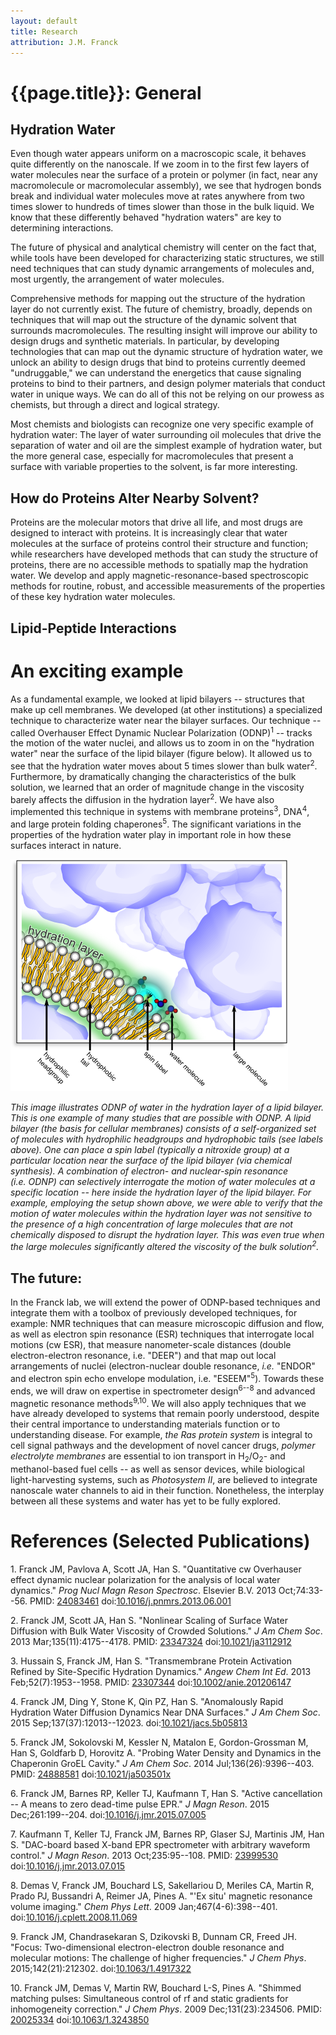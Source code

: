 ```yaml
---
layout: default
title: Research
attribution: J.M. Franck
---
```


<!--DO NOT EDIT this file directly - edit the corresponding file in citeproc_src-->

{{page.title}}: General
=======================

Hydration Water
---------------

Even though water appears uniform on a macroscopic scale, it behaves
quite differently on the nanoscale. If we zoom in to the first few
layers of water molecules near the surface of a protein or polymer (in
fact, near any macromolecule or macromolecular assembly), we see that
hydrogen bonds break and individual water molecules move at rates
anywhere from two times slower to hundreds of times slower than those in
the bulk liquid. We know that these differently behaved "hydration
waters" are key to determining interactions.

The future of physical and analytical chemistry will center on the fact
that, while tools have been developed for characterizing static
structures, we still need techniques that can study dynamic arrangements
of molecules and, most urgently, the arrangement of water molecules.

Comprehensive methods for mapping out the structure of the hydration
layer do not currently exist. The future of chemistry, broadly, depends
on techniques that will map out the structure of the dynamic solvent
that surrounds macromolecules. The resulting insight will improve our
ability to design drugs and synthetic materials. In particular, by
developing technologies that can map out the dynamic structure of
hydration water, we unlock an ability to design drugs that bind to
proteins currently deemed "undruggable," we can understand the
energetics that cause signaling proteins to bind to their partners, and
design polymer materials that conduct water in unique ways. We can do
all of this not be relying on our prowess as chemists, but through a
direct and logical strategy.

Most chemists and biologists can recognize one very specific example of
hydration water: The layer of water surrounding oil molecules that drive
the separation of water and oil are the simplest example of hydration
water, but the more general case, especially for macromolecules that
present a surface with variable properties to the solvent, is far more
interesting.

How do Proteins Alter Nearby Solvent?
-------------------------------------

Proteins are the molecular motors that drive all life, and most drugs
are designed to interact with proteins. It is increasingly clear that
water molecules at the surface of proteins control their structure and
function; while researchers have developed methods that can study the
structure of proteins, there are no accessible methods to spatially map
the hydration water. We develop and apply magnetic-resonance-based
spectroscopic methods for routine, robust, and accessible measurements
of the properties of these key hydration water molecules.

Lipid-Peptide Interactions
--------------------------

An exciting example
===================

As a fundamental example, we looked at lipid bilayers -- structures that
make up cell membranes. We developed (at other institutions) a
specialized technique to characterize water near the bilayer surfaces.
Our technique -- called Overhauser Effect Dynamic Nuclear Polarization
(ODNP)<sup>1</sup> -- tracks the motion of the water nuclei, and allows us to
zoom in on the "hydration water" near the surface of the lipid bilayer
(figure below). It allowed us to see that the hydration water moves
about 5 times slower than bulk water<sup>2</sup>. Furthermore, by dramatically
changing the characteristics of the bulk solution, we learned that an
order of magnitude change in the viscosity barely affects the diffusion
in the hydration layer<sup>2</sup>. We have also implemented this technique in
systems with membrane proteins<sup>3</sup>, DNA<sup>4</sup>, and large protein folding
chaperones<sup>5</sup>. The significant variations in the properties of the
hydration water play in important role in how these surfaces interact in
nature.

![Hydration layer](for_website_160809.png)

*This image illustrates ODNP of water in the hydration layer of a lipid
bilayer. This is one example of many studies that are possible with
ODNP. A lipid bilayer (the basis for cellular membranes) consists of a
self-organized set of molecules with hydrophilic headgroups and
hydrophobic tails (see labels above). One can place a spin label
(typically a nitroxide group) at a particular location near the surface
of the lipid bilayer (via chemical synthesis). A combination of
electron- and nuclear-spin resonance (i.e. ODNP) can selectively
interrogate the motion of water molecules at a specific location -- here
inside the hydration layer of the lipid bilayer. For example, employing
the setup shown above, we were able to verify that the motion of water
molecules within the hydration layer was not sensitive to the presence
of a high concentration of large molecules that are not chemically
disposed to disrupt the hydration layer. This was even true when the
large molecules significantly altered the viscosity of the bulk
solution<sup>2</sup>.*

The future:
-----------

In the Franck lab, we will extend the power of ODNP-based techniques and
integrate them with a toolbox of previously developed techniques, for
example: NMR techniques that can measure microscopic diffusion and flow,
as well as electron spin resonance (ESR) techniques that interrogate
local motions (cw ESR), that measure nanometer-scale distances (double
electron-electron resonance, i.e. "DEER") and that map out local
arrangements of nuclei (electron-nuclear double resonance, *i.e.*
"ENDOR" and electron spin echo envelope modulation, i.e. "ESEEM"<sup>5</sup>).
Towards these ends, we will draw on expertise in spectrometer
design<sup>6--8</sup> and advanced magnetic resonance methods<sup>9,10</sup>. We will also
apply techniques that we have already developed to systems that remain
poorly understood, despite their central importance to understanding
materials function or to understanding disease. For example, *the Ras
protein system* is integral to cell signal pathways and the development
of novel cancer drugs, *polymer electrolyte membranes* are essential to
ion transport in H<sub>2</sub>/O<sub>2</sub>- and methanol-based fuel cells -- as well as
sensor devices, while biological light-harvesting systems, such as
*Photosystem II*, are believed to integrate nanoscale water channels to
aid in their function. Nonetheless, the interplay between all these
systems and water has yet to be fully explored.

References (Selected Publications) 
==================================

1\. Franck JM, Pavlova A, Scott JA, Han S. "Quantitative cw Overhauser
effect dynamic nuclear polarization for the analysis of local water
dynamics." *Prog Nucl Magn Reson Spectrosc*. Elsevier B.V. 2013
Oct;74:33--56. PMID:
[24083461](http://www.ncbi.nlm.nih.gov/pubmed/24083461)
doi:[10.1016/j.pnmrs.2013.06.001](https://doi.org/10.1016/j.pnmrs.2013.06.001)

2\. Franck JM, Scott JA, Han S. "Nonlinear Scaling of Surface Water
Diffusion with Bulk Water Viscosity of Crowded Solutions." *J Am Chem
Soc*. 2013 Mar;135(11):4175--4178. PMID:
[23347324](http://www.ncbi.nlm.nih.gov/pubmed/23347324)
doi:[10.1021/ja3112912](https://doi.org/10.1021/ja3112912)

3\. Hussain S, Franck JM, Han S. "Transmembrane Protein Activation
Refined by Site-Specific Hydration Dynamics." *Angew Chem Int Ed*. 2013
Feb;52(7):1953--1958. PMID:
[23307344](http://www.ncbi.nlm.nih.gov/pubmed/23307344)
doi:[10.1002/anie.201206147](https://doi.org/10.1002/anie.201206147)

4\. Franck JM, Ding Y, Stone K, Qin PZ, Han S. "Anomalously Rapid
Hydration Water Diffusion Dynamics Near DNA Surfaces." *J Am Chem Soc*.
2015 Sep;137(37):12013--12023.
doi:[10.1021/jacs.5b05813](https://doi.org/10.1021/jacs.5b05813)

5\. Franck JM, Sokolovski M, Kessler N, Matalon E, Gordon-Grossman M, Han
S, Goldfarb D, Horovitz A. "Probing Water Density and Dynamics in the
Chaperonin GroEL Cavity." *J Am Chem Soc*. 2014 Jul;136(26):9396--403.
PMID: [24888581](http://www.ncbi.nlm.nih.gov/pubmed/24888581)
doi:[10.1021/ja503501x](https://doi.org/10.1021/ja503501x)

6\. Franck JM, Barnes RP, Keller TJ, Kaufmann T, Han S. "Active
cancellation -- A means to zero dead-time pulse EPR." *J Magn Reson*.
2015 Dec;261:199--204.
doi:[10.1016/j.jmr.2015.07.005](https://doi.org/10.1016/j.jmr.2015.07.005)

7\. Kaufmann T, Keller TJ, Franck JM, Barnes RP, Glaser SJ, Martinis JM,
Han S. "DAC-board based X-band EPR spectrometer with arbitrary waveform
control." *J Magn Reson*. 2013 Oct;235:95--108. PMID:
[23999530](http://www.ncbi.nlm.nih.gov/pubmed/23999530)
doi:[10.1016/j.jmr.2013.07.015](https://doi.org/10.1016/j.jmr.2013.07.015)

8\. Demas V, Franck JM, Bouchard LS, Sakellariou D, Meriles CA, Martin R,
Prado PJ, Bussandri A, Reimer JA, Pines A. "'Ex situ' magnetic resonance
volume imaging." *Chem Phys Lett*. 2009 Jan;467(4-6):398--401.
doi:[10.1016/j.cplett.2008.11.069](https://doi.org/10.1016/j.cplett.2008.11.069)

9\. Franck JM, Chandrasekaran S, Dzikovski B, Dunnam CR, Freed JH.
"Focus: Two-dimensional electron-electron double resonance and molecular
motions: The challenge of higher frequencies." *J Chem Phys*.
2015;142(21):212302.
doi:[10.1063/1.4917322](https://doi.org/10.1063/1.4917322)

10\. Franck JM, Demas V, Martin RW, Bouchard L-S, Pines A. "Shimmed
matching pulses: Simultaneous control of rf and static gradients for
inhomogeneity correction." *J Chem Phys*. 2009 Dec;131(23):234506. PMID:
[20025334](http://www.ncbi.nlm.nih.gov/pubmed/20025334)
doi:[10.1063/1.3243850](https://doi.org/10.1063/1.3243850)
